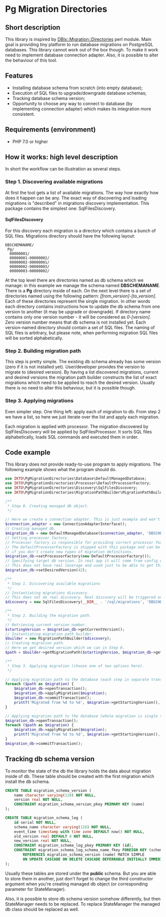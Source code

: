 # Pg Migration Directories

## Short description

This library is inspired by [DBIx::Migration::Directories](http://search.cpan.org/~crakrjack/DBIx-Migration-Directories-0.12/) perl module.
Main goal is providing tiny platform to run database migrations on PostgreSQL databases.
This library cannot work out of the box though.
To make it work need to implement database connection adapter.
Also, it is possible to alter the behaviour of this tool.

## Features

- Installing database schema from scratch (into empty database);
- Execution of SQL files to upgrade/downgrade database schemas;
- Tracking database schema version;
- Opportunity to choose any way to connect to database (by implementing connection adapter) which makes its integration more consistent.

## Requirements (environment)

- PHP 7.0 or higher

## How it works: high level description

In short the workflow can be illustration as several steps.

### Step 1. Discovering available migrations

At first the tool gets a list of available migrations.
The way how exactly how does it happen can be any.
The exact way of discovering and loading migrations is "described" in migrations discovery implementation.
This package contains the simplest one: SqlFilesDiscovery.

#### SqlFilesDiscovery

For this discovery each migration is a directory which contains a bunch of SQL files.
Migrations directory should have the following layout:

```
DBSCHEMANAME/
 Pg/
  00000001/
  00000001-00000002/
  00000002-00000001/
  00000002-00000003/
  00000003-00000002/
```

At the top level there are directories named as db schema which we manage: in this example we manage the schema named **DBSCHEMANAME**.
There is a **Pg** directory inside of each.
On the next level there is a set of directories named using the following pattern: *[from_version]*-*[to_version]*.
Each of these directories represent the single migration.
In other words each directory contains instructions how to update the db schema from one version to another (it may be upgrade or downgrade).
If directory name contains only one version number - it will be considered as *0*-*[version]*.
Zero version number means that db schema is not installed yet.
Each version-named directory should contain a set of SQL files.
The naming of SQL files is arbitrary, but please note, when performing migration SQL files will be sorted alphabetically.

### Step 2. Building migration path

This step is pretty simple.
The existing db schema already has some version (zero if it is not installed yet).
User/developer provides the version to migrate to (desired version).
By having a list discovered migrations, current and desired versions the migration path builder constructs the list of exact migrations which need to be applied to reach the desired version.
Usually there is no need to alter this behaviour, but it is possible though.

### Step 3. Applying migrations

Even simpler step.
One thing left: apply each of migration to db.
From step 2 we have a list, so here we just iterate over the list and apply each migration.

Each migration is applied with processor.
The migration discovered by SqlFilesDiscovery will be applied by SqlFilesProcessor.
It sorts SQL files alphabetically, loads SQL commands and executed them in order.

## Code example

This library does not provide ready-to-use program to apply migrations.
The following example shows what the program should do.

```php
use IKTO\PgMigrationDirectories\Database\DefaultManagedDatabase;
use IKTO\PgMigrationDirectories\Processor\DefaultProcessorFactory;
use IKTO\PgMigrationDirectories\Discovery\SqlFilesDiscovery;
use IKTO\PgMigrationDirectories\MigrationPathBuilder\MigrationPathBuilder;

/**
 * Step 0. Creating managed db object.
 */

// Here we create a connection adapter. This is just example and won't work of course.
$connection_adapter = new ConnectionAdapterInterface();
// Creating managed db.
$migration_db = new DefaultManagedDatabase($connection_adapter, 'DBSCHEMANAME', 'public');
// Setting processor factory.
// Processor factory is responsible for providing correct processor for migration.
// The DefaultProcessorFactory is shipped with this package and can be used
// if you don't create new types of migration definitions.
$migration_db->setProcessorFactory(new DefaultProcessorFactory());
// Specifying target db version. In real app it will come from config or something like this.
// This does not have real leverage and used just to be able to get this value later.
$migration_db->setDesiredVersion(42);

/**
 * Step 1. Discovering available migrations
 */
// Instantiating migrations discovery.
// This does not do real discovery. Real discovery will be triggered on the next step.
$discovery = new SqlFilesDiscovery(__DIR__ . '/sql/migrations', 'DBSCHEMANAME');

/**
 * Step 2. Building the migration path.
 */
// Retrieving current version number.
$startingVersion = $migration_db->getCurrentVersion();
// Instantiating migration path builder.
$builder = new MigrationPathBuilder($discovery);
// Creating migration path.
// Here we get desired version which we can in Step 0.
$path = $builder->getMigrationPath($startingVersion, $migration_db->getDesiredVersion());

/**
 * Step 3. Applying migration (choose one of two options here).
 */

// Applying migration path to the database (each step in separate transaction).
foreach ($path as $migration) {
    $migration_db->openTransaction();
    $migration_db->applyMigration($migration);
    $migration_db->commitTransaction();
    printf('Migrated from %d to %d', $migration->getStartingVersion(), $migration->getTargetVersion());
}

// Applying migration path to the database (whole migration is single transaction).
$migration_db->openTransaction();
foreach ($path as $migration) {
    $migration_db->applyMigration($migration);
    printf('Migrated from %d to %d', $migration->getStartingVersion(), $migration->getTargetVersion());
}
$migration_db->commitTransaction();
```

## Tracking db schema version

To monitor the state of the db the library holds the data about migration inside of db.
These table should be created with the first migration which install the db schema.

```sql
CREATE TABLE migration_schema_version (
    name character varying(128) NOT NULL,
    version real NOT NULL,
    CONSTRAINT migration_schema_version_pkey PRIMARY KEY (name)
);
```

```sql
CREATE TABLE migration_schema_log (
    id serial NOT NULL,
    schema_name character varying(128) NOT NULL,
    event_time timestamp with time zone DEFAULT now() NOT NULL,
    old_version real DEFAULT 0 NOT NULL,
    new_version real NOT NULL,
    CONSTRAINT migration_schema_log_pkey PRIMARY KEY (id),
    CONSTRAINT migration_schema_log_schema_name_fkey FOREIGN KEY (schema_name)
        REFERENCES migration_schema_version (name) MATCH SIMPLE
        ON UPDATE CASCADE ON DELETE CASCADE DEFERRABLE INITIALLY IMMEDIATE
);
```

Usually these tables are stored under the **public** schema.
But you are able to store them in another, just don't forget to change the third constructor argument when you're creating managed db object (or corresponding parameter for StateManager).

Also, it is possible to store db schema version somehow differently, but then StateManager needs to be replaced. To replace StateManager the managed db class should be replaced as well.
